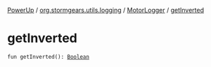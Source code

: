 [PowerUp](../../index.md) / [org.stormgears.utils.logging](../index.md) / [MotorLogger](index.md) / [getInverted](./get-inverted.md)

# getInverted

`fun getInverted(): `[`Boolean`](https://kotlinlang.org/api/latest/jvm/stdlib/kotlin/-boolean/index.html)